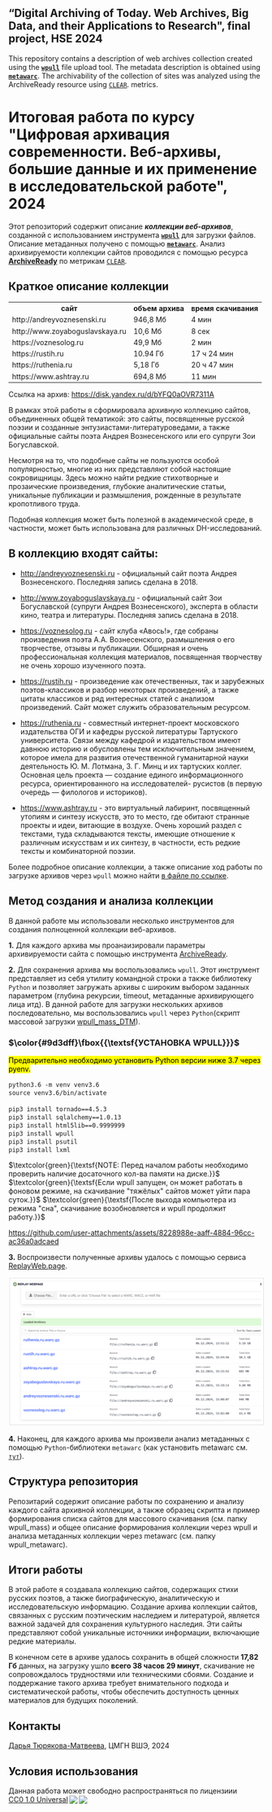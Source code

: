 ## “Digital Archiving of Today. Web Archives, Big Data, and their Applications to Research", final project, HSE 2024
This repository contains a description of web archives collection created using the **[`wpull`](https://wpull.readthedocs.io/en/master/)** file upload tool. The metadata description is obtained using **[`metawarc`](https://github.com/datacoon/metawarc)**. The archivability of the collection of sites was analyzed using the ArchiveReady resource using [`CLEAR`](http://purl.pt/24107/1/iPres2013_PDF/CLEAR%20a%20credible%20method%20to%20evaluate%20website%20archivability.pdf). metrics.

# Итоговая работа по курсу "Цифровая архивация современности. Веб-архивы, большие данные и их применение в исследовательской работе", 2024

Этот репозиторий содержит описание ***коллекции веб-архивов***, созданной с использованием инструмента **[`wpull`](https://wpull.readthedocs.io/en/master/)** для загрузки файлов. Описание метаданных получено с помощью **[`metawarc`](https://github.com/datacoon/metawarc)**. Анализ архивируемости коллекции сайтов проводился с помощью ресурса **[ArchiveReady](https://archiveready.com/)** по метрикам [`CLEAR`](http://purl.pt/24107/1/iPres2013_PDF/CLEAR%20a%20credible%20method%20to%20evaluate%20website%20archivability.pdf).


## Краткое описание коллекции

<table>
    <tr>
        <th>сайт</th>
        <th>объем архива</th>
        <th>время скачивания</th>
    </tr>
    <tr>
        <td>http://andreyvoznesenski.ru</td>
        <td>946,8 Мб</td>
        <td>4 мин</td>
    </tr>
    <tr>
        <td>http://www.zoyaboguslavskaya.ru </td>
        <td>10,6 Мб</td>
        <td>8 сек</td>
    </tr>
    <tr>
        <td>https://voznesolog.ru</td>
        <td>49,9 Мб</td>
        <td>2 мин</td>
    </tr>
    <tr>
        <td>https://rustih.ru</td>
        <td>10.94 Гб</td>
        <td>17 ч 24 мин</td>
    </tr>
    <tr>
        <td>https://ruthenia.ru</td>
        <td>5,18 Гб</td>
        <td>20 ч 47 мин</td>
    </tr>
    <tr>
        <td>https://www.ashtray.ru</td>
        <td>694,8 Мб</td>
        <td>11 мин</td>
    </tr>
</table>

Ссылка на архив: https://disk.yandex.ru/d/bYFQ0aOVR7311A

В рамках этой работы я сформировала архивную коллекцию сайтов, объединенных общей тематикой: это сайты, посвященные русской поэзии и созданные энтузиастами-литературоведами, а также официальные сайты поэта Андрея Вознесенского или его супруги Зои Богуславской.

Несмотря на то, что подобные сайты не пользуются особой популярностью, многие из них представляют собой настоящие сокровищницы. Здесь можно найти редкие стихотворные и прозаические произведения, глубокие аналитические статьи, уникальные публикации и размышления, рожденные в результате кропотливого труда. 

Подобная коллекция может быть полезной в академической среде, в частности, может быть использована для различных DH-исследований. 


## В коллекцию входят сайты: ##

* http://andreyvoznesenski.ru - официальный сайт поэта Андрея Вознесенского. Последняя запись сделана в 2018.

* http://www.zoyaboguslavskaya.ru - официальный сайт Зои Богуславской (супруги Андрея Вознесенского), эксперта в области кино, театра и литературы. Последняя запись сделана в 2018.

* https://voznesolog.ru - сайт клуба «Авось!», где собраны произведения поэта А.А. Вознесенского, размышления о его творчестве, отзывы и публикации. Обширная и очень профессиональная коллекция материалов, посвященная творчеству не очень хорошо изученного поэта.

* https://rustih.ru - произведение как отечественных, так и зарубежных поэтов-классиков и разбор некоторых произведений, а также цитаты классиков и ряд интересных статей с анализом произведений. Сайт может служить образовательным ресурсом.

* https://ruthenia.ru - совместный интернет-проект московского издательства ОГИ и кафедры русской литературы Тартуского университета. Связи между кафедрой и издательством имеют давнюю историю и обусловлены тем исключительным значением, которое имела для развития отечественной гуманитарной науки деятельность Ю. М. Лотмана, З. Г. Минц и их тартуских коллег. Основная цель проекта — создание единого информационного ресурса, ориентированного на исследователей- русистов (в первую очередь — филологов и историков).

* https://www.ashtray.ru - это виртуальный лабиринт, посвященный утопиям и синтезу искусств, это то место, где обитают странные проекты и идеи, витающие в воздухе. Очень хороший раздел с текстами, туда складываются тексты, имеющие отношение к различным искусствам и их синтезу, в частности, есть редкие тексты и комбинаторной поэзии.


Более подробное описание коллекции, а также описание ход работы по загрузке архивов через `wpull` можно найти [в файле по ссылке](./wpull_metawarc/WPULL_archiving_DTM.pdf).
 

## Метод создания и анализа коллекции

В данной работе мы использовали несколько инструментов для создания полноценной коллекции веб-архивов.

**1.** Для каждого архива мы проанаизировали параметры архивируемости сайта с помощью инструмента [ArchiveReady](https://archiveready.com/).

**2.** Для сохранения архива мы воспользовались `wpull`. Этот инструмент представляет из себя утилиту командной строки а также библиотеку `Python` и позволяет загружать архивы с широким выбором заданных параметром (глубина рекурсии, timeout, метаданные архивирующего лица итд). В данной работе для загрузки нескольких архивов последовательно, мы воспользовались `wpull` через `Python`(скрипт массовой загрузки [wpull_mass_DTM](./wpull_mass/wpull_mass_DTM.py)).


### $\color{#9d3dff}\fbox{{\textsf{УСТАНОВКА WPULL}}}$

<mark>Предварительно необходимо установить Python версии ниже 3.7 через pyenv.</mark>


```
python3.6 -m venv venv3.6
source venv3.6/bin/activate

pip3 install tornado==4.5.3
pip3 install sqlalchemy==1.0.13
pip3 install html5lib==0.9999999
pip3 install wpull
pip3 install psutil
pip3 install lxml 
```
$\textcolor{green}{\textsf{NOTE: Перед началом работы необходимо проверить наличие досаточного кол-ва памяти на диске.}}$
$\textcolor{green}{\textsf{Если wpull запущен, он может работать в фоновом режиме, на скачивание "тяжёлых" сайтов может уйти пара суток.}}$
$\textcolor{green}{\textsf{После выхода компьютера из режима "сна", скачивание возобновляется и wpull продолжит работу.}}$


https://github.com/user-attachments/assets/8228988e-aaff-4884-96cc-ac36a0adcaed



**3.** Воспроизвести полученные архивы удалось с помощью сервиса [ReplayWeb.page](https://replayweb.page/).


 ![рисунок replaywebpage_collection](./pictures/replaywebpage_collection.png)

**4.** Наконец, для каждого архива мы произвели анализ метаданных с помощью `Python`-библиотеки `metawarc` (как установить metawarc см. [`тут`](https://github.com/datacoon/metawarc)).




## Структура репозитория

Репозитарий содержит описание работы по сохранению и анализу каждого сайта архивной коллекции, а также образец скрипта и пример формирования списка сайтов для массового скачивания (см. папку wpull_mass) и общее описание формирования коллекции через wpull и анализа метаданных коллекции через metawarc (см. папку wpull_metawarc).


## Итоги работы

В этой работе я создавала коллекцию сайтов, содержащих стихи русских поэтов, а также биографическую, аналитическую и исследовательскую информацию.
Создание архива коллекции сайтов, связанных с русским поэтическим наследием и литературой, является важной задачей для сохранения культурного наследия. Эти сайты представляют собой уникальные источники информации, включающие редкие материалы.

В конечном сете в архиве удалось сохранить в общей сложности **17,82 Гб** данных, на загрузку ушло **всего 38 часов 29 минут**, скачивание не сопровождалось трудностями или техническими сбоями.
Создание и поддержание такого архива требует внимательного подхода и систематической работы, чтобы обеспечить доступность ценных материалов для будущих поколений.




## Контакты
[Дарья Тюрякова-Матвеева](https://github.com/DariaTM), 
ЦМГН ВШЭ,
2024

## Условия использования 
<p xmlns:cc="http://creativecommons.org/ns#" >Данная работа может свободно распространяться по лицензиии <a href="http://creativecommons.org/publicdomain/zero/1.0?ref=chooser-v1" target="_blank" rel="license noopener noreferrer" style="display:inline-block;">CC0 1.0 Universal<img style="height:22px!important;margin-left:3px;vertical-align:text-bottom;" src="https://mirrors.creativecommons.org/presskit/icons/cc.svg?ref=chooser-v1"><img style="height:22px!important;margin-left:3px;vertical-align:text-bottom;" src="https://mirrors.creativecommons.org/presskit/icons/zero.svg?ref=chooser-v1"></a></p>
